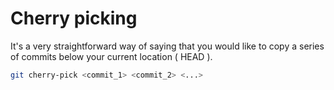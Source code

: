 # Cherry picking

It's a very straightforward way of saying that you would like to copy a series of commits
below your current location ( HEAD ).

```bash 
git cherry-pick <commit_1> <commit_2> <...>
```

